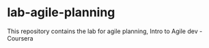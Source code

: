 # lab-agile-planning
This repository contains the lab for agile planning, Intro to Agile dev - Coursera
